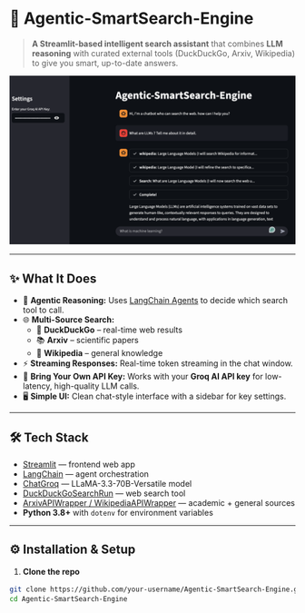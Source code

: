 # 🚀 Agentic-SmartSearch-Engine

> **A Streamlit-based intelligent search assistant** that combines **LLM reasoning** with curated external tools (DuckDuckGo, Arxiv, Wikipedia) to give you smart, up-to-date answers.

![Demo](images/demo1.png)

---

## ✨ What It Does

- 🧠 **Agentic Reasoning:** Uses [LangChain Agents](https://docs.langchain.com/) to decide which search tool to call.
- 🌐 **Multi-Source Search:**  
  - 🔎 **DuckDuckGo** – real-time web results  
  - 📚 **Arxiv** – scientific papers  
  - 📖 **Wikipedia** – general knowledge
- ⚡ **Streaming Responses:** Real-time token streaming in the chat window.
- 🔑 **Bring Your Own API Key:** Works with your **Groq AI API key** for low-latency, high-quality LLM calls.
- 🖥️ **Simple UI:** Clean chat-style interface with a sidebar for key settings.

---

## 🛠️ Tech Stack

- [Streamlit](https://streamlit.io/) — frontend web app
- [LangChain](https://www.langchain.com/) — agent orchestration
- [ChatGroq](https://groq.com/) — LLaMA-3.3-70B-Versatile model
- [DuckDuckGoSearchRun](https://python.langchain.com/docs/modules/tools/) — web search tool
- [ArxivAPIWrapper / WikipediaAPIWrapper](https://python.langchain.com/docs/modules/tools/) — academic + general sources
- **Python 3.8+** with `dotenv` for environment variables

---

## ⚙️ Installation & Setup

1. **Clone the repo**
```bash
git clone https://github.com/your-username/Agentic-SmartSearch-Engine.git
cd Agentic-SmartSearch-Engine
```

